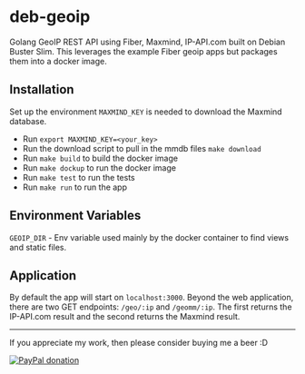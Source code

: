 # deb-geoip

Golang GeoIP REST API using Fiber, Maxmind, IP-API.com built on Debian Buster Slim. This leverages the example Fiber geoip apps but packages them
into a docker image.

## Installation

Set up the environment `MAXMIND_KEY` is needed to download the Maxmind database.

- Run `export MAXMIND_KEY=<your_key>`
- Run the download script to pull in the mmdb files `make download`
- Run `make build` to build the docker image
- Run `make dockup` to run the docker image
- Run `make test` to run the tests
- Run `make run` to run the app

## Environment Variables

`GEOIP_DIR` - Env variable used mainly by the docker container to find views and static files.

## Application

By default the app will start on `localhost:3000`.  Beyond the web application, there are two GET endpoints: `/geo/:ip` and `/geomm/:ip`. The first returns the IP-API.com result and the second returns the Maxmind result.

___

If you appreciate my work, then please consider buying me a beer :D

[![PayPal donation](https://www.paypal.com/en_US/i/btn/btn_donate_SM.gif)](https://www.paypal.com/donate?hosted_button_id=KKQ4LNMEDVUPN)
